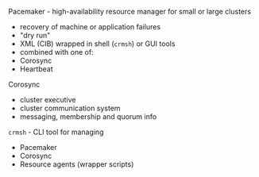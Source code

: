Pacemaker - high-availability resource manager for small or large clusters
* recovery of machine or application failures
* "dry run"
* XML (CIB) wrapped in shell (`crmsh`) or GUI tools
* combined with one of:
 * Corosync
 * Heartbeat
 
Corosync
* cluster executive
* cluster communication system
* messaging, membership and quorum info

`crmsh` - CLI tool for managing
 * Pacemaker
 * Corosync
 * Resource agents (wrapper scripts)

